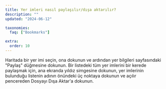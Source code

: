 ```yaml
---
title: Yer imleri nasıl paylaşılır/dışa aktarılır?
description: ""
updated: "2024-06-12"

taxonomies:
  faq: ["Bookmarks"]

extra:
  order: 10
---
```


Haritada bir yer imi seçin, ona dokunun ve ardından yer bilgileri sayfasındaki "Paylaş" düğmesine dokunun. Bir listedeki tüm yer imlerini bir kerede paylaşmak için, ana ekranda yıldız simgesine dokunun, yer imlerinin bulunduğu listenin adının önündeki üç noktaya dokunun ve açılır pencereden Dosyayı Dışa Aktar'a dokunun.
